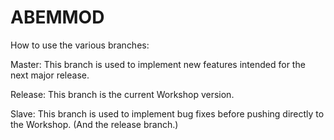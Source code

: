 # ABEMMOD

How to use the various branches:

Master: This branch is used to implement new features intended for the next major release.

Release: This branch is the current Workshop version.

Slave: This branch is used to implement bug fixes before pushing directly to the Workshop. (And the release branch.)
